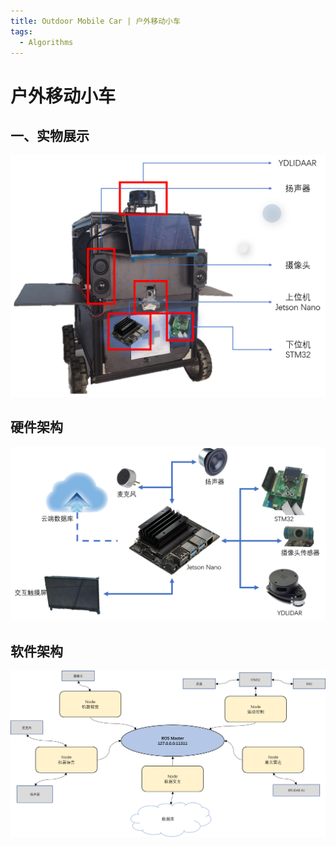 ```yaml
---
title: Outdoor Mobile Car | 户外移动小车
tags:
  - Algorithms
---
```

# 户外移动小车
## 一、实物展示
![](images/car1.png)

## 硬件架构
![](images/yj.png)

## 软件架构
![](images/rj.png)